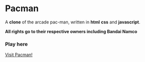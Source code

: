 # Pacman

A **clone** of the arcade pac-man, 
written in **html** **css** and **javascript**.

**All rights go to their respective owners including Bandai Namco**

### Play here

[Visit Pacman!](http://www.dapacman.tk)

